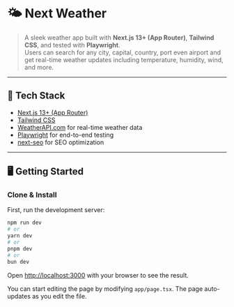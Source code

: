 # 🌤️ Next Weather

> A sleek weather app built with **Next.js 13+ (App Router)**, **Tailwind CSS**, and tested with **Playwright**.  
> Users can search for any city, capital, country, port even airport and get real-time weather updates including temperature, humidity, wind, and more.

---

## 🚀 Tech Stack

- [Next.js 13+ (App Router)](https://nextjs.org/docs/app)
- [Tailwind CSS](https://tailwindcss.com/)
- [WeatherAPI.com](https://www.weatherapi.com/) for real-time weather data
- [Playwright](https://playwright.dev/) for end-to-end testing
- [next-seo](https://github.com/garmeeh/next-seo) for SEO optimization

---

## 🖥️ Getting Started

### Clone & Install

First, run the development server:

```bash
npm run dev
# or
yarn dev
# or
pnpm dev
# or
bun dev
```

Open [http://localhost:3000](http://localhost:3000) with your browser to see the result.

You can start editing the page by modifying `app/page.tsx`. The page auto-updates as you edit the file.

